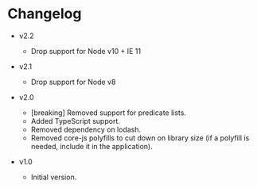 
# Changelog

- v2.2
  - Drop support for Node v10 + IE 11

- v2.1
  - Drop support for Node v8

- v2.0
  - [breaking] Removed support for predicate lists.
  - Added TypeScript support.
  - Removed dependency on lodash.
  - Removed core-js polyfills to cut down on library size (if a polyfill is needed, include it in the application).

- v1.0
  - Initial version.
